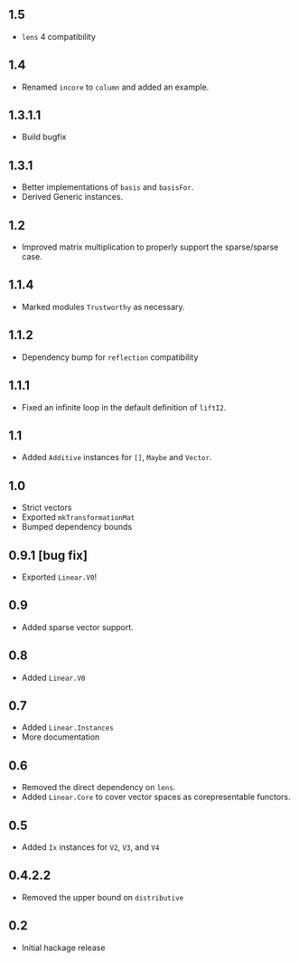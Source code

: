 1.5
---
* `lens` 4 compatibility

1.4
---
* Renamed `incore` to `column` and added an example.

1.3.1.1
-------
* Build bugfix

1.3.1
---
* Better implementations of `basis` and `basisFor`.
* Derived Generic instances.

1.2
---
* Improved matrix multiplication to properly support the sparse/sparse case.

1.1.4
-----
* Marked modules `Trustworthy` as necessary.

1.1.2
-----
* Dependency bump for `reflection` compatibility

1.1.1
-----
* Fixed an infinite loop in the default definition of `liftI2`.

1.1
---
* Added `Additive` instances for `[]`, `Maybe` and `Vector`.

1.0
---
* Strict vectors
* Exported `mkTransformationMat`
* Bumped dependency bounds

0.9.1 [bug fix]
-----
* Exported `Linear.V0`!

0.9
---
* Added sparse vector support.

0.8
---
* Added `Linear.V0`

0.7
---
* Added `Linear.Instances`
* More documentation

0.6
---
* Removed the direct dependency on `lens`.
* Added `Linear.Core` to cover vector spaces as corepresentable functors.

0.5
-------
* Added `Ix` instances for `V2`, `V3`, and `V4`

0.4.2.2
-------
* Removed the upper bound on `distributive`

0.2
---
* Initial hackage release
